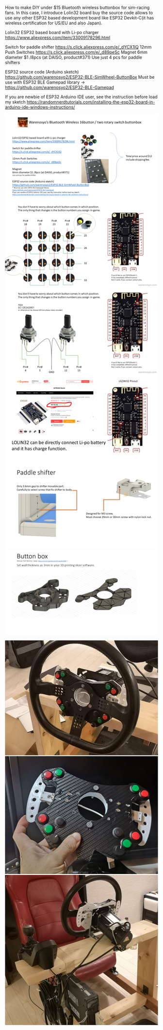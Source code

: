 How to make DIY under $15 Bluetooth wireless buttonbox for sim-racing fans.
In this case, I introduce Lolin32 board buy the source code allows to use any other ESP32 based development board like ESP32 Devkit-C(it has wireless certification for US/EU and also Japan).



Lolin32 ESP32 based board with Li-po charger
https://www.aliexpress.com/item/33009178296.html

Switch for paddle shifter
https://s.click.aliexpress.com/e/_dYCX1lQ 12mm Push Switches
https://s.click.aliexpress.com/e/_d89peSc Magnet 6mm diameter $1 /8pcs (at DAISO, product#371)
Use just 4 pcs for paddle shifters


ESP32 source code (Arduino sketch)
https://github.com/warenosyo2/ESP32-BLE-SimWheel-ButtonBox
Must be use with ESP32 BLE Gamepad library -> https://github.com/warenosyo2/ESP32-BLE-Gamepad

If you are newbie of ESP32 Arduino IDE user, see the instruction before load my sketch
https://randomnerdtutorials.com/installing-the-esp32-board-in-arduino-ide-windows-instructions/




![howto1](https://github.com/warenosyo2/DIY_12dollers_BluetoothWirelessButtonboxForSimWheel_ESP32/blob/master/Slide1.PNG "howto1")
![howto2](https://github.com/warenosyo2/DIY_12dollers_BluetoothWirelessButtonboxForSimWheel_ESP32/blob/master/Slide2.PNG "howto2")
![howto3](https://github.com/warenosyo2/DIY_12dollers_BluetoothWirelessButtonboxForSimWheel_ESP32/blob/master/Slide3.PNG "howto3")
![howto4](https://github.com/warenosyo2/DIY_12dollers_BluetoothWirelessButtonboxForSimWheel_ESP32/blob/master/Slide4.PNG "howto4")
![howto5](https://github.com/warenosyo2/DIY_12dollers_BluetoothWirelessButtonboxForSimWheel_ESP32/blob/master/Slide5.PNG "howto5")
![howto6](https://github.com/warenosyo2/DIY_12dollers_BluetoothWirelessButtonboxForSimWheel_ESP32/blob/master/Slide6.PNG "howto6")


![howto7](https://github.com/warenosyo2/DIY_12dollers_BluetoothWirelessButtonboxForSimWheel_ESP32/blob/master/IMG_20200729_233846.jpg "howto7")
![howto8](https://github.com/warenosyo2/DIY_12dollers_BluetoothWirelessButtonboxForSimWheel_ESP32/blob/master/IMG_20200729_202216.jpg "howto8")
![howto9](https://github.com/warenosyo2/DIY_12dollers_BluetoothWirelessButtonboxForSimWheel_ESP32/blob/master/IMG_20200730_001929.jpg "howto9")



